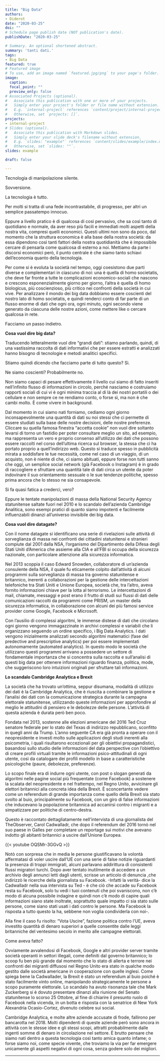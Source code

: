 ```yaml
---
title: "Big Data"
authors:
- Diderot
date: "2020-03-25"
doi: ""
# Schedule page publish date (NOT publication's date).
publishDate: "2020-03-25"

# Summary. An optional shortened abstract.
summary: 'tanti dati.'
tags:
- Big Data
featured: true
# Featured image
# To use, add an image named `featured.jpg/png` to your page's folder. 
image:
  caption: 
  focal_point: ""
  preview_only: false
# Associated Projects (optional).
#   Associate this publication with one or more of your projects.
#   Simply enter your project's folder or file name without extension.
#   E.g. `internal-project` references `content/project/internal-project/index.md`.
#   Otherwise, set `projects: []`.
projects:
- internal-project
# Slides (optional).
#   Associate this publication with Markdown slides.
#   Simply enter your slide deck's filename without extension.
#   E.g. `slides: "example"` references `content/slides/example/index.md`.
#   Otherwise, set `slides: ""`.
slides: example

draft: false

---
```


Tecnologia di manipolazione silente.


Sovversione.


La tecnologia è tutto.


Per molti si tratta di una fede incontrastabile, di progresso, per altri un semplice passatempo innocuo.


Eppure a livello pratico è di qualcosa di così pervasivo, che sa così tanto di quotidiano e normale, da aver reso più facili e immediati molti aspetti della nostra vita, compresi quelli economici. Questi ultimi non sono da poco, dal momento che la struttura economica è alla base della nostra società: da essa dipendono così tanti fattori della nostra quotidianità che è impossibile cercare di pensarla come qualcosa di esterno a noi. Mettiamo da parte i discorsi economici però, il punto centrale è che siamo tanto schiavi dell’economia quanto della tecnologia.


Per come si è evoluta la società nel tempo, oggi coesistono due parti diverse e complementari in ciascuno di noi: una è quella di homo societatis, che deve far fronte a tutte le complicazioni economico-sociali che nascono e crescono esponenzialmente giorno per giorno, l’altra è quella di homo biologicus, più coscienzioso, più critico nei confronti della società in cui vive. Per analizzare il mondo dei big data dobbiamo essere coscienti del nostro lato di homo societatis, e quindi renderci conto di far parte di un flusso enorme di dati che ogni ora, ogni minuto, ogni secondo viene generato da ciascuna delle nostre azioni, come mettere like o cercare qualcosa in rete.


Facciamo un passo indietro. 


**Cosa vuol dire big data?** 


Traducendo letteralmente vuol dire “grandi dati”: stiamo parlando, quindi, di una vastissima raccolta di dati informativi che per essere estratti e analizzati hanno bisogno di tecnologie e metodi analitici specifici.

Stiamo quindi dicendo che facciamo parte di tutto questo? Sì.

Ne siamo coscienti? Probabilmente no.

Non siamo capaci di pesare effettivamente il livello cui siamo di fatto inseriti nell’infinito flusso di informazioni in circolo, perché nasciamo e costruiamo rapporti sociali di cui vi è ogni minima traccia al di là dei nostri portatili o dei cellulare e non sempre ce ne rendiamo conto, o forse sì, ma non è che cambi molto. È come vivere in background.


Dal momento in cui siamo nati forniamo, cediamo ogni giorno inconsapevolmente una quantità di dati su noi stessi che ci permette di essere studiati sulla base delle nostre decisioni, delle nostre preferenze. Cliccare su quella famosa finestra “accetta cookie” non vuol dire soltanto levarsi di torno un fastidio per poter consultare meglio un sito, ad esempio, ma rappresenta un vero e proprio consenso all’utilizzo dei dati che possono essere raccolti nel corso dell’ultima ricerca sul browser, la stessa che ci ha portato proprio a quell’indirizzo web.   Questo si traduce spesso in pubblicità mirata a soddisfare le tue necessità, come nel caso di un viaggio, di un acquisto, non è niente di che, ci siamo abituati, eppure forse non tutti sanno che oggi, un semplice social network (già Facebook o Instagram) è in grado di raccogliere e sfruttare una quantità tale di dati circa un utente da poter indovinare il suo orientamento sessuale o le sue tendenze politiche, spesso prima ancora che lo stesso ne sia consapevole.


Si fa quasi fatica a crederci, vero? 


Eppure le tentate manipolazioni di massa della National Security Agency statunitense saltate fuori nel 2010 e lo scandalo dell’azienda Cambridge Analitica, sono esempi pratici di quanto siamo impotenti e facilmente influenzabili dinanzi all’universo invisibile dei big data.


**Cosa vuol dire datagate?**


Con il nome datagate si identificano una serie di rivelazioni sulle attività di sorveglianza di massa nei confronti dei cittadini statunitensi e stranieri compiute dal 2001 dalla NSA, l’organismo del Dipartimento della Difesa degli Stati Uniti d’America che assieme alla CIA e all’FBI si occupa della sicurezza nazionale, con particolare attenzione alla sicurezza informatica.


Nel 2013 scoppia il caso Edward Snowden, collaboratore di un’azienda consulente della NSA, il quale fu eticamente colpito dall’attività di alcuni programmi sulla sorveglianza di massa tra governo statunitense e britannico, inerenti a collaborazioni per la gestione delle intercettazioni telefoniche tra Stati Uniti e Unione Europea, società che, tra l’altro, aveva fornito informazioni chiave per la lotta al terrorismo. Le intercettazioni di mail, chiamate, messaggi e post erano il frutto di studi sui flussi di dati delle comunicazioni raccolti da programmi come PRISM, un master della sicurezza informatica, in collaborazione con alcuni dei più famosi service provider come Google, Facebook e Microsoft.


Con l’ausilio di complessi algoritmi, le immense distese di dati che circolano ogni giorno vengono immagazzinate in archivi complessi e variabili che li organizzano seguendo un ordine specifico, i Big Data Analytics. I dati vengono inizialmente analizzati secondo algoritmi matematici (fase del predective and prescriptive analytics) per poi essere implementati autonomamente (automated analytics). In questo modo le società che utilizzano questi programmi arrivano a possedere un settore di fondamentale importanza che si concentra sulla raccolta e sull’analisi di questi big data per ottenere informazioni riguardo finanza, politica, mode, che suggeriscono loro intuizioni originali per sfruttare tali informazioni.


**Lo scandalo Cambridge Analytica e Brexit**


La società che ha trovato un’ottima, seppur disumana, modalità di utilizzo dei dati è la Cambridge Analytica, che è riuscita a combinare la gestione e l’analisi dei dati con la comunicazione strategica durante la campagna elettorale statunitense, utilizzando queste informazioni per approfondire al meglio le attitudini di pensiero e le debolezze delle persone.
L’attività di questa azienda è durata però ben poco. 


Fondata nel 2013, sostenne alle elezioni americane del 2016 Ted Cruz senatore federale per lo stato del Texas di indirizzo repubblicano, sconfitto in quegli anni da Trump. L’anno seguente CA era già pronta a operare con il neopresidente e investì molto sulle applicazioni degli studi inerenti alla psicometria, i quali risultarono eccezionali per gli obiettivi propagandistici, basandosi sullo studio delle informazioni del data perspective con l’obiettivo di creare profili virtuali tramite le informazioni psico-attitudinali di ogni utente, così da catalogare dei profili modello in base a caratteristiche psicologiche (paure, debolezze, preferenze).


Lo scopo finale era di indurre ogni utente, con post o slogan generati da algoritmi nelle pagine social più frequentate (come Facebook) a sostenere la scalata del neopresidente e nel frattempo, nel Regno Unito, avvicinare gli elettori britannici alla concreta idea della Brexit. È sconcertante vedere come un referendum di grande importanza come quello della Brexit sia stato svolto al buio, principalmente su Facebook, con un giro di false informazioni che inducevano la popolazione britannica ad accanirsi contro i migranti e a simpatizzare per politiche di centro-destra. 


Questo è raccontato dettagliatamente nell’intervista di una giornalista del TheObserver, Carol Cadwalladr, che dopo il referendum del 2016 tornò nel suo paese in Galles per completare un reportage sui motivi che avevano indotto gli abitanti britannici a uscire dall’Unione Europea. 

{{< youtube OQSMr-3GGvQ >}}



Notò con sorpresa che in media le persone giustificavano la volontà affermatasi di voler uscire dall’UE con una serie di false notizie riguardanti la presenza di troppi immigrati, alcuni parlavano addirittura di consistenti flussi migratori turchi. Dopo aver tentato inutilmente di accedere a un archivio degli annunci letti dagli utenti, scrisse un articolo di denuncia ,che indirizzò le ricerche della giornalista su Facebook. 
-Infatti la verità- dice la Cadwalladr nella sua intervista su Ted - è che ciò che accade su Facebook resta su Facebook, solo tu vedi i tuoi contenuti che poi svaniscono, non c’è modo di alcuna possibile indagine e quindi non c’è modo di capire quali informazioni siano state inoltrate, soprattutto quale impatto ci sia stato sulle persone, come siano stati usati i dati contro le persone. Ma Facebook la risposta a tutto questo la ha, sebbene non voglia condividerla con noi-.


Alla fine il caso fu risolto: “Vota Uscire”, fazione politica contro l’UE, aveva investito quantità di denaro superiori a quelle consentite dalle leggi britanniche del ventesimo secolo in merito alle campagne elettorali. 


Come aveva fatto? 


Ovviamente avvalendosi di Facebook, Google e altri provider server tramite società operanti in settori illegali, come definiti dal governo britannico; lo scoop fu ben più grande dal momento che lo stato di allerta e terrore nei confronti dei migranti diffusosi nel Regno Unito era stato in qualche modo gestito dalle società americane in cooperazione con quelle inglesi. Come spiega bene la Cadwallader, la Brexit è stato un referendum al buio poiché è stato facilmente vinto online,  manipolando strategicamente le persone a scopo puramente elettorale. Lo scandalo ha avuto risonanza tale che Mark Zuckerberg si è dovuto presentare dinanzi alla riunione del Senato statunitense lo scorso 25 Ottobre, al fine di chiarire il presunto ruolo di Facebook nella vicenda, in un botta e risposta con la senatrice di New York Alexandria Ocasio-Cortez, divenuto celebre sui social.


Cambridge Analytica, e molte altre aziende accusate di frode, fallirono per bancarotta nel 2018.
Molti dipendenti di queste aziende però sono ancora in attività con le stesse idee e gli stessi scopi, attratti probabilmente dalle ingenti somme di denaro in circolazione nel settore.
È brutto pensare che siamo nati dentro a questa tecnologia così tanto amica quanto infame; o forse siamo noi, come specie vivente, che troviamo la via per far emergere unicamente gli aspetti negativi di ogni cosa, senza godere solo dei migliori.


---
